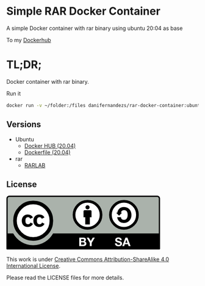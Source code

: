 # Simple RAR Docker Container

A simple Docker container with rar binary using ubuntu 20:04 as base

To my [Dockerhub](https://hub.docker.com/r/danifernandezs/rar-docker-container)

# TL;DR;

Docker container with rar binary.

Run it
```bash
docker run -v ~/folder:/files danifernandezs/rar-docker-container:ubuntu18.04-rar5.90 COMMAND
```

## Versions

- Ubuntu
  - [Docker HUB (20.04)](https://hub.docker.com/_/ubuntu?tab=tags&page=1&ordering=last_updated&name=20.04)
  - [Dockerfile (20.04)](https://github.com/tianon/docker-brew-ubuntu-core/blob/cfb552709a84c4732eedf2ff89ac2e46f62ba4f8/focal/Dockerfile)
- rar
  - [RARLAB](https://www.rarlab.com/download.htm)

## License

<img src="./img/by-sa.png">

This work is under [Creative Commons Attribution-ShareAlike 4.0 International License](http://creativecommons.org/licenses/by-sa/4.0/).

Please read the LICENSE files for more details.
